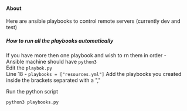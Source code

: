 #### About  
Here are ansible playbooks to control remote servers (currently dev and test)

##### How to run all the playbooks automatically  
If you have more then one playbook and wish to rn them in order -   
Ansible machine should have `python3`  
Edit the `playbok.py`   
Line 18 - `playbooks = ["resources.yml"]` Add the playbooks you created inside the brackets separated with a ","

Run the python script  
```
python3 playbooks.py

